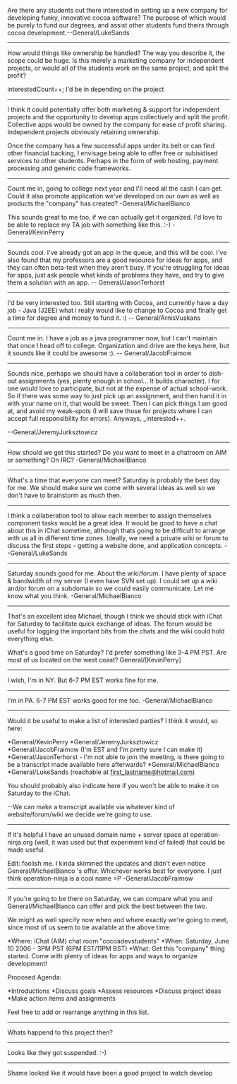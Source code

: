 

Are there any students out there interested in setting up a new company for developing funky, innovative cocoa software? The purpose of which would be purely to fund our degrees, and assist other students fund theirs through cocoa development.--General/LukeSands

----

How would things like ownership be handled? The way you describe it, the scope could be huge. Is this merely a marketing company for independent projects, or would all of the students work on the same project, and split the profit?

interestedCount++; I'd be in depending on the project

----

I think it could potentially offer both marketing & support for independent projects and the opportunity to develop apps collectively and split the profit. Collective apps would be owned by the company for ease of profit sharing. Independent projects obviously retaining ownership.

Once the company has a few successful apps under its belt or can find other financial backing, I envisage being able to offer free or subisidised services to other students. Perhaps in the form of web hosting, payment processing and generic code frameworks.

----

Count me in, going to college next year and I'll need all the cash I can get. Could it also promote application we've developed on our own as well as products the "company" has created? -General/MichaelBianco

This sounds great to me too, if we can actually get it organized. I'd love to be able to replace my TA job with something like this. :-) -General/KevinPerry

----

Sounds cool. I've already got an app in the queue, and this will be cool. I've also found that my professors are a good resource for ideas for apps, and they can often beta-test when they aren't busy. If you're struggling for ideas for apps, just ask people what kinds of problems they have, and try to give them a solution with an app. -- General/JasonTerhorst

----

I'd be very interested too. Still starting with Cocoa, and currently have a day job - Java (J2EE) what i really would like to change to Cocoa and finally get a time for degree and money to fund it. :) -- General/ArnisVuskans

----

Count me in. I have a job as a java programmer now, but I can't maintain that once I head off to college. Organization and drive are the keys here, but it sounds like it could be awesome :).
-- General/JacobFraimow

----

Sounds nice, perhaps we should have a collaberation tool in order to dish-out assignments (yes, plenty enough in school... It builds character). I for one would love to participate, but not at the expense of actual school-work. So if there was some way to just pick up an assignment, and then hand it in with your name on it, that would be sweet. Then I can pick things I am good at, and avoid my weak-spots (I will save those for projects where I can accept full responsibility for errors). Anyways, _interested++.

--General/JeremyJurksztowicz

----

How should we get this started? Do you want to meet in a chatroom on AIM or something? On IRC?
-General/MichaelBianco

----

What's a time that everyone can meet? Saturday is probably the best day for me. We should make sure we come with several ideas as well so we don't have to brainstorm as much then.

----

I think a collaberation tool to allow each member to assign themselves component tasks would be a great idea. It would be good to have a chat about this in iChat sometime, although thats going to be difficult to arrange with us all in different time zones. Ideally, we need a private wiki or forum to discuss the first steps - getting a website done, and application concepts. --General/LukeSands

----

Saturday sounds good for me.
About the wiki/forum. I have plenty of space & bandwidth of my server (I even have SVN set up). I could set up a wiki and/or forum on a subdomain so we could easily communicate.
Let me know what you think.
-General/MichaelBianco

----

That's an excellent idea Michael, though I think we should stick with iChat for Saturday to facilitate quick exchange of ideas. The forum would be useful for logging the important bits from the chats and the wiki could hold everything else. 

What's a good time on Saturday? I'd prefer something like 3-4 PM PST. Are most of us located on the west coast? General/[KevinPerry]

----
I wish, I'm in NY.  But 6-7 PM EST works fine for me.

----

I'm in PA. 6-7 PM EST works good for me too. -General/MichaelBianco

----

Would it be useful to make a list of interested parties? I think it would, so here:


*General/KevinPerry
*General/JeremyJurksztowicz
*General/JacobFraimow (I'm EST and I'm pretty sure I can make it)
*General/JasonTerhorst - I'm not able to join the meeting, is there going to be a transcript made available here afterwards?
*General/MichaelBianco
*General/LukeSands (reachable at first_lastname@hotmail.com)


You should probably also indicate here if you won't be able to make it on Saturday to the iChat.

--We can make a transcript available via whatever kind of website/forum/wiki we decide we're going to use.

----
If it's helpful I have an unused domain name + server space at operation-ninja.org (well, it was used but that experiment kind of failed) that could be made useful. 

Edit: foolish me. I kinda skimmed the updates and didn't even notice General/MichaelBianco 's offer. Whichever works best for everyone. I just think operation-ninja is a cool name =P -General/JacobFraimow

----
If you're going to be there on Saturday, we can compare what you and General/MichaelBianco can offer and pick the best between the two.

We might as well specify now when and where exactly we're going to meet, since most of us seem to be available at the above time:


*Where: iChat (AIM) chat room "cocoadevstudents"
*When: Saturday, June 10 2006 - 3PM PST (6PM EST/11PM BST)
*What: Get this "company" thing started. Come with plenty of ideas for apps and ways to organize development!


Proposed Agenda:

*Introductions
*Discuss goals
*Assess resources
*Discuss project ideas
*Make action items and assignments

Feel free to add or rearrange anything in this list.

----

Whats happend to this project then?

----
Looks like they got suspended. :-)

----

Shame looked like it would have been a good project to watch develop